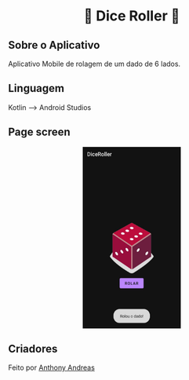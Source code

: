 <h1 align="center">🎲 Dice Roller 🎲</h1>
<h2>Sobre o Aplicativo</h2>
<p align="justify"> Aplicativo Mobile de rolagem de um dado de 6 lados. </p>
<h2>Linguagem</h2>
Kotlin --> Android Studios
<h2> Page screen</h2>
<div align="center">
<img align="center" alt="Dice-Roller" title="#Dice-Roller" src="https://github.com/Caioaraujo48/Dice-Roll/blob/main/Template-Dice-Roller_6.jpeg?raw=true"  width=200px height=370px/>
</div>
<h2>Criadores</h2>
Feito por <a href="https://github.com/oiDreas">Anthony Andreas</a> 
